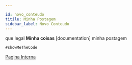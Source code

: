 ```yaml
---

id: novo_conteudo
titile: Minha Postagem
sidebar_label: Novo Conteudo
---
```


que legal **Minha coisas** [documentation] minha postagem

`#showMeTheCode`

[Pagina Interna](pagina_interna.md)